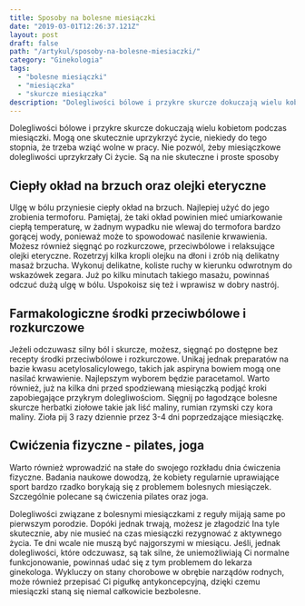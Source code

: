 ```yaml
---
title: Sposoby na bolesne miesiączki
date: "2019-03-01T12:26:37.121Z"
layout: post
draft: false
path: "/artykul/sposoby-na-bolesne-miesiaczki/"
category: "Ginekologia"
tags:
  - "bolesne miesiączki"
  - "miesiączka"
  - "skurcze miesiączka"
description: "Dolegliwości bólowe i przykre skurcze dokuczają wielu kobietom podczas miesiączki. Mogą one skutecznie uprzykrzyć życie, niekiedy do tego stopnia, że trzeba wziąć wolne w pracy. Nie pozwól, żeby miesiączkowe dolegliwości uprzykrzały Ci życie."
---
```


Dolegliwości bólowe i przykre skurcze dokuczają wielu kobietom podczas miesiączki. Mogą one skutecznie uprzykrzyć życie, niekiedy do tego stopnia, że trzeba wziąć wolne w pracy. Nie pozwól, żeby miesiączkowe dolegliwości uprzykrzały Ci życie. Są na nie skuteczne i proste sposoby

## Ciepły okład na brzuch oraz olejki eteryczne

Ulgę w bólu przyniesie ciepły okład na brzuch. Najlepiej użyć do jego zrobienia termoforu. Pamiętaj, że taki okład powinien mieć umiarkowanie ciepłą temperaturę, w żadnym wypadku nie wlewaj do termofora bardzo gorącej wody, ponieważ może to spowodować nasilenie krwawienia. Możesz również sięgnąć po rozkurczowe, przeciwbólowe i relaksujące olejki eteryczne. Rozetrzyj kilka kropli olejku na dłoni i zrób nią delikatny masaż brzucha. Wykonuj delikatne, koliste ruchy w kierunku odwrotnym do wskazówek zegara. Już po kilku minutach takiego masażu, powinnaś odczuć dużą ulgę w bólu. Uspokoisz się też i wprawisz w dobry nastrój.

## Farmakologiczne środki przeciwbólowe i rozkurczowe

Jeżeli odczuwasz silny ból i skurcze, możesz, sięgnąć po dostępne bez recepty środki przeciwbólowe i rozkurczowe. Unikaj jednak preparatów na bazie kwasu acetylosalicylowego, takich jak aspiryna bowiem mogą one nasilać krwawienie. Najlepszym wyborem będzie paracetamol. Warto również, już na kilka dni przed spodziewaną miesiączką podjąć kroki zapobiegające przykrym dolegliwościom. Sięgnij po łagodzące bolesne skurcze herbatki ziołowe takie jak liść maliny, rumian rzymski czy kora maliny. Zioła pij 3 razy dziennie przez 3-4 dni poprzedzające miesiączkę.

## Cwićzenia fizyczne - pilates, joga

Warto również wprowadzić na stałe do swojego rozkładu dnia ćwiczenia fizyczne. Badania naukowe dowodzą, że kobiety regularnie uprawiające sport bardzo rzadko borykają się z problemem bolesnych miesiączek. Szczególnie polecane są ćwiczenia pilates oraz joga.

Dolegliwości związane z bolesnymi miesiączkami z reguły mijają same po pierwszym porodzie. Dopóki jednak trwają, możesz je złagodzić Ina tyle skutecznie, aby nie musieć na czas miesiączki rezygnować z aktywnego życia. Te dni wcale nie muszą być najgorszymi w miesiącu. Jeśli, jednak dolegliwości, które odczuwasz, są tak silne, że uniemożliwiają Ci normalne funkcjonowanie, powinnaś udać się z tym problemem do lekarza ginekologa. Wykluczy on stany chorobowe w obrębie narządów rodnych, może również przepisać Ci pigułkę antykoncepcyjną, dzięki czemu miesiączki staną się niemal całkowicie bezbolesne.